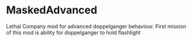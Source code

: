 # MaskedAdvanced
Lethal Company mod for advanced doppelganger behaviour. First mission of this mod is ability for doppelganger to hold flashlight

